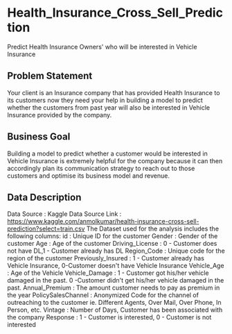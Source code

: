# Health_Insurance_Cross_Sell_Prediction
Predict Health Insurance Owners' who will be interested in Vehicle Insurance

## Problem Statement
Your client is an Insurance company that has provided Health Insurance to its customers now they need your help in building a model to predict whether the customers from past year will also be interested in Vehicle Insurance provided by the company.

## Business Goal
Building a model to predict whether a customer would be interested in Vehicle Insurance is extremely helpful for the company because it can then accordingly plan its communication strategy to reach out to those customers and optimise its business model and revenue.

## Data Description
Data Source : Kaggle
Data Source Link : https://www.kaggle.com/anmolkumar/health-insurance-cross-sell-prediction?select=train.csv
The Dataset used for the analysis includes the following columns:
id : Unique ID for the customer
Gender : Gender of the customer
Age : Age of the customer
Driving_License : 0 - Customer does not have DL,1 - Customer already has DL
Region_Code : Unique code for the region of the customer
Previously_Insured : 1 - Customer already has Vehicle Insurance, 0-Customer doesn't have Vehicle Insurance
Vehicle_Age : Age of the Vehicle Vehicle_Damage : 1 - Customer got his/her vehicle damaged in the past. 0 -Customer didn't get his/her vehicle damaged in the past.
Annual_Premium : The amount customer needs to pay as premium in the year
PolicySalesChannel : Anonymized Code for the channel of outreaching to the customer ie. Different Agents, Over Mail, Over Phone, In Person, etc.
Vintage : Number of Days, Customer has been associated with the company
Response : 1 - Customer is interested, 0 - Customer is not interested
